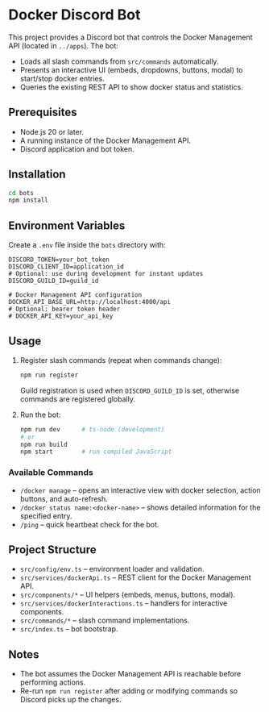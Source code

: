 # Docker Discord Bot

This project provides a Discord bot that controls the Docker Management API (located in `../apps`). The bot:

- Loads all slash commands from `src/commands` automatically.
- Presents an interactive UI (embeds, dropdowns, buttons, modal) to start/stop docker entries.
- Queries the existing REST API to show docker status and statistics.

## Prerequisites

- Node.js 20 or later.
- A running instance of the Docker Management API.
- Discord application and bot token.

## Installation

```bash
cd bots
npm install
```

## Environment Variables

Create a `.env` file inside the `bots` directory with:

```
DISCORD_TOKEN=your_bot_token
DISCORD_CLIENT_ID=application_id
# Optional: use during development for instant updates
DISCORD_GUILD_ID=guild_id

# Docker Management API configuration
DOCKER_API_BASE_URL=http://localhost:4000/api
# Optional: bearer token header
# DOCKER_API_KEY=your_api_key
```

## Usage

1. Register slash commands (repeat when commands change):
   ```bash
   npm run register
   ```
   Guild registration is used when `DISCORD_GUILD_ID` is set, otherwise commands are registered globally.

2. Run the bot:
   ```bash
   npm run dev      # ts-node (development)
   # or
   npm run build
   npm start        # run compiled JavaScript
   ```

### Available Commands

- `/docker manage` – opens an interactive view with docker selection, action buttons, and auto-refresh.
- `/docker status name:<docker-name>` – shows detailed information for the specified entry.
- `/ping` – quick heartbeat check for the bot.

## Project Structure

- `src/config/env.ts` – environment loader and validation.
- `src/services/dockerApi.ts` – REST client for the Docker Management API.
- `src/components/*` – UI helpers (embeds, menus, buttons, modal).
- `src/services/dockerInteractions.ts` – handlers for interactive components.
- `src/commands/*` – slash command implementations.
- `src/index.ts` – bot bootstrap.

## Notes

- The bot assumes the Docker Management API is reachable before performing actions.
- Re-run `npm run register` after adding or modifying commands so Discord picks up the changes.

